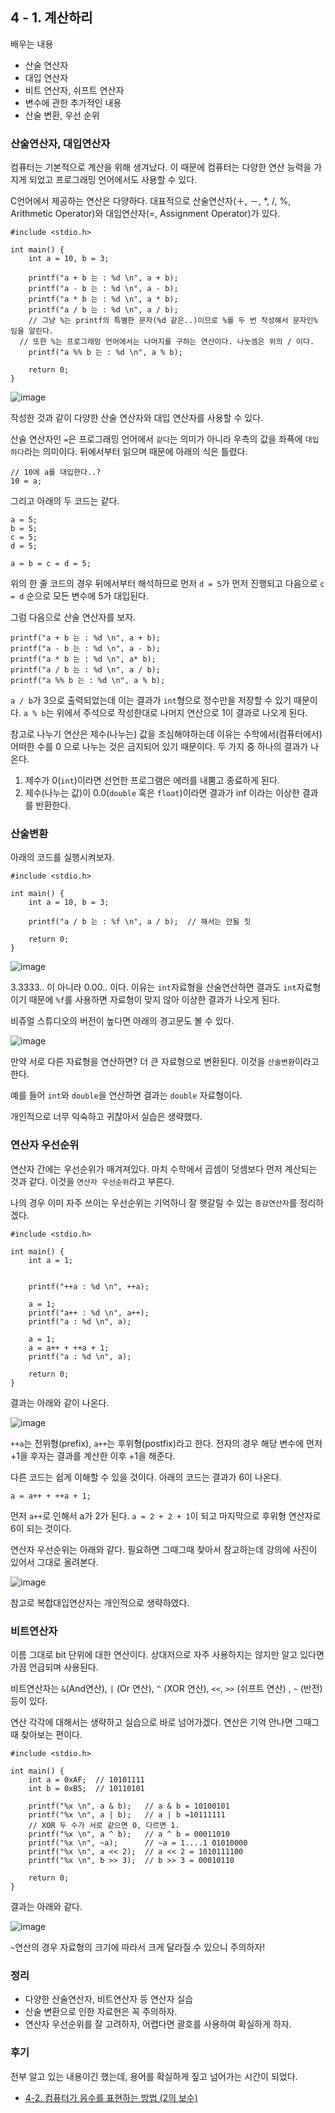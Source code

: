 ## 4 - 1. 계산하리

배우는 내용

- 산술 연산자
- 대입 연산자
- 비트 연산자, 쉬프트 연산자
- 변수에 관한 추가적인 내용
- 산술 변환, 우선 순위

### 산술연산자, 대입연산자

컴퓨터는 기본적으로 계산을 위해 생겨났다. 이 때문에 컴퓨터는 다양한 연산 능력을 가지게 되었고 프로그래밍 언어에서도 사용할 수 있다.

C언어에서 제공하는 연산은 다양하다. 대표적으로 산술연산자(＋, －, \*, /, %, Arithmetic Operator)와 대입연산자(=, Assignment Operator)가 있다.

```
#include <stdio.h>

int main() {
	int a = 10, b = 3;

	printf("a + b 는 : %d \n", a + b);
	printf("a - b 는 : %d \n", a - b);
	printf("a * b 는 : %d \n", a * b);
	printf("a / b 는 : %d \n", a / b);
	// 그냥 %는 printf의 특별한 문자(%d 같은..)이므로 %를 두 번 작성해서 문자인% 임을 알린다.
  // 또한 %는 프로그래밍 언어에서는 나머지를 구하는 연산이다. 나눗셈은 위의 / 이다.
	printf("a %% b 는 : %d \n", a % b);

	return 0;
}
```

![image](https://github.com/ii200400/IT_Skill_Question/assets/19484971/2042a6ab-e985-44b4-80c5-ce5c184b4d41)

작성한 것과 같이 다양한 산술 연산자와 대입 연산자를 사용할 수 있다.

산술 연산자인 `=`은 프로그래밍 언어에서 `같다`는 의미가 아니라 우측의 값을 좌픅에 `대입하다`라는 의미이다. 뒤에서부터 읽으며 때문에 아래의 식은 틀렸다.

```
// 10에 a를 대입한다..?
10 = a;
```

그리고 아래의 두 코드는 같다.

```
a = 5;
b = 5;
c = 5;
d = 5;
```

```
a = b = c = d = 5;
```

위의 한 줄 코드의 경우 뒤에서부터 해석하므로 먼저 `d = 5`가 먼저 진행되고 다음으로 `c = d` 순으로 모든 변수에 5가 대입된다.

그럼 다음으로 산술 연산자를 보자.

```
printf("a + b 는 : %d \n", a + b);
printf("a - b 는 : %d \n", a - b);
printf("a * b 는 : %d \n", a* b);
printf("a / b 는 : %d \n", a / b);
printf("a %% b 는 : %d \n", a % b);
```

`a / b`가 3으로 출력되었는데 이는 결과가 `int`형으로 정수만을 저장할 수 있기 때문이다. `a % b`는 위에서 주석으로 작성한대로 나머지 연산으로 1이 결과로 나오게 된다.

참고로 나누기 연산은 제수(나누는) 값을 조심해야하는데 이유는 수학에서(컴퓨터에서) 어떠한 수를 0 으로 나누는 것은 금지되어 있기 때문이다. 두 가지 중 하나의 결과가 나온다.

1. 제수가 0(`int`)이라면 선언한 프로그램은 에러를 내뿜고 종료하게 된다.
2. 제수(나누는 값)이 0.0(`double` 혹은 `float`)이라면 결과가 inf 이라는 이상한 결과를 반환한다.

### 산술변환

아래의 코드를 실행시켜보자.

```
#include <stdio.h>

int main() {
	int a = 10, b = 3;

	printf("a / b 는 : %f \n", a / b);  // 해서는 안될 짓

	return 0;
}
```

![image](https://github.com/ii200400/IT_Skill_Question/assets/19484971/c1b006a6-c85f-4273-a871-b23ba2c03bb8)

3.3333.. 이 아니라 0.00.. 이다. 이유는 `int`자료형을 산술연산하면 결과도 `int`자료형이기 때문에 `%f`를 사용하면 자료형이 맞지 않아 이상한 결과가 나오게 된다.

비쥬얼 스튜디오의 버전이 높다면 아래의 경고문도 볼 수 있다.

![image](https://github.com/ii200400/IT_Skill_Question/assets/19484971/4ae35827-1b80-44b6-9fd6-89d1943553ff)

만약 서로 다른 자료형을 연산하면? 더 큰 자료형으로 변환된다. 이것을 `산술변환`이라고 한다.

예를 들어 `int`와 `double`을 연산하면 결과는 `double` 자료형이다.

개인적으로 너무 익숙하고 귀찮아서 실습은 생략했다.

### 연산자 우선순위

연산자 간에는 우선순위가 매겨져있다. 마치 수학에서 곱셈이 덧셈보다 먼저 계산되는 것과 같다. 이것을 `연산자 우선순위`라고 부른다.

나의 경우 이미 자주 쓰이는 우선순위는 기억하니 잘 햇갈릴 수 있는 `증감연산자`를 정리하겠다.

```
#include <stdio.h>

int main() {
	int a = 1;


	printf("++a : %d \n", ++a);

	a = 1;
	printf("a++ : %d \n", a++);
	printf("a : %d \n", a);

	a = 1;
	a = a++ + ++a + 1;
	printf("a : %d \n", a);

	return 0;
}
```

결과는 아래와 같이 나온다.

![image](https://github.com/ii200400/IT_Skill_Question/assets/19484971/ca9862fd-9446-4019-a9f6-ea21abb36ade)

`++a`는 전위형(prefix), `a++`는 후위형(postfix)라고 한다. 전자의 경우 해당 변수에 먼저 +1을 후자는 결과를 계산한 이후 +1을 해준다.

다른 코드는 쉽게 이해할 수 있을 것이다. 아래의 코드는 결과가 6이 나온다.

```
a = a++ + ++a + 1;
```

먼저 `a++`로 인해서 a가 2가 된다. `a = 2 + 2 + 1`이 되고 마지막으로 후위형 연산자로 6이 되는 것이다.

연산자 우선순위는 아래와 같다. 필요하면 그때그때 찾아서 참고하는데 강의에 사진이 있어서 그대로 올려본다.

![image](https://modoocode.com/img/205C9C4F501D010E144AA9.webp)

참고로 복합대입연산자는 개인적으로 생략하였다.

### 비트연산자

이름 그대로 bit 단위에 대한 연산이다. 상대저으로 자주 사용하지는 않지만 알고 있다면 가끔 언급되며 사용된다.

비트연산자는 `&`(And연산), `|` (Or 연산), `^` (XOR 연산), `<<`, `>>` (쉬프트 연산) , `~` (반전) 등이 있다.

연산 각각에 대해서는 생략하고 실습으로 바로 넘어가겠다. 연산은 기억 안나면 그때그때 찾아보는 편이다.

```
#include <stdio.h>

int main() {
	int a = 0xAF;  // 10101111
	int b = 0xB5;  // 10110101

	printf("%x \n", a & b);   // a & b = 10100101
	printf("%x \n", a | b);   // a | b =10111111
	// XOR 두 수가 서로 같으면 0, 다르면 1.
	printf("%x \n", a ^ b);   // a ^ b = 00011010
	printf("%x \n", ~a);      // ~a = 1....1 01010000
	printf("%x \n", a << 2);  // a << 2 = 1010111100
	printf("%x \n", b >> 3);  // b >> 3 = 00010110

	return 0;
}
```

결과는 아래와 같다.

![image](https://github.com/ii200400/IT_Skill_Question/assets/19484971/10088e12-109c-43f0-80f1-2102c2747617)

`~`연산의 경우 자료형의 크기에 따라서 크게 달라질 수 있으니 주의하자!

### 정리

- 다양한 산술연산자, 비트연산자 등 연산자 실습
- 산술 변환으로 인한 자료현은 꼭 주의하자.
- 연산자 우선순위를 잘 고려하자, 어렵다면 괄호를 사용하여 확실하게 하자.

### 후기

전부 알고 있는 내용이긴 했는데, 용어를 확실하게 짚고 넘어가는 시간이 되었다.

- [4-2. 컴퓨터가 음수를 표현하는 방법 (2의 보수)](./4-2.md)
